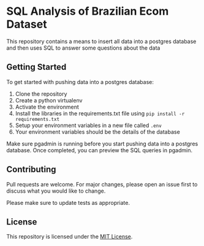# SQL Analysis of Brazilian Ecom Dataset

This repository contains a means to insert all data into a postgres database and then uses SQL 
to answer some questions about the data

## Getting Started
To get started with pushing data into a postgres database:

1. Clone the repository
2. Create a python virtualenv
3. Activate the environment
4. Install the libraries in the requirements.txt file using `pip install -r requirements.txt`
5. Setup your environment variables in a new file called `.env`
6. Your environment variables should be the details of the database

Make sure pgadmin is running before you start pushing data into a postgres database. Once completed, you can preview the SQL queries in pgadmin.

## Contributing

Pull requests are welcome. For major changes, please open an issue first
to discuss what you would like to change.

Please make sure to update tests as appropriate.

## License

This repository is licensed under the [MIT License](https://choosealicense.com/licenses/mit/).
